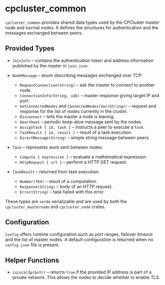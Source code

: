 # cpcluster_common

`cpcluster_common` provides shared data types used by the CPCluster master node and normal nodes. It defines the structures for authentication and the messages exchanged between peers.

## Provided Types

- `JoinInfo` – contains the authentication token and address information published by the master in `join.json`.
- `NodeMessage` – enum describing messages exchanged over TCP:
  - `RequestConnection(String)` – ask the master to connect to another node.
  - `ConnectionInfo(String, u16)` – master response giving target IP and port.
  - `GetConnectedNodes` and `ConnectedNodes(Vec<String>)` – request and response for the list of nodes currently in the cluster.
  - `Disconnect` – tells the master a node is leaving.
  - `Heartbeat` – periodic keep-alive message sent by the nodes.
  - `AssignTask { id, task }` – instructs a peer to execute a `Task`.
  - `TaskResult { id, result }` – result of a task execution.
  - `DirectMessage(String)` – simple string message between peers.

- `Task` – represents work sent between nodes:
  - `Compute { expression }` – evaluate a mathematical expression.
  - `HttpRequest { url }` – perform a HTTP GET request.

- `TaskResult` – returned from task execution:
  - `Number(f64)` – result of a computation.
  - `Response(String)` – body of an HTTP request.
  - `Error(String)` – task failed with this error.

These types are `serde` serializable and are used by both the `cpcluster_masternode` and `cpcluster_node` crates.

## Configuration

`Config` offers runtime configuration such as port ranges, failover timeout and the list of master nodes. A default configuration is returned when no `config.json` file is present.

## Helper Functions

- `isLocalIp(&str)` – returns `true` if the provided IP address is part of a private
  network. This allows the nodes to decide whether to enable TLS.
